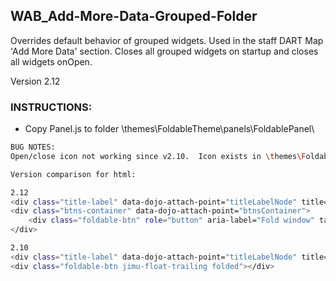 ## WAB_Add-More-Data-Grouped-Folder
Overrides default behavior of grouped widgets.  Used in the staff DART Map 'Add More Data' section. Closes all grouped widgets on startup and closes all widgets onOpen.

Version 2.12

### INSTRUCTIONS:
* Copy Panel.js to folder \themes\FoldableTheme\panels\FoldablePanel\

```bash
BUG NOTES:
Open/close icon not working since v2.10.  Icon exists in \themes\FoldableTheme\panels\FoldablePanel\images\ folder but is not rendered correctly by ESRI code

Version comparison for html:

2.12
<div class="title-label" data-dojo-attach-point="titleLabelNode" title="Add ESRI Data" style="line-height: 30px;">Add ESRI Data</div>
<div class="btns-container" data-dojo-attach-point="btnsContainer">
	<div class="foldable-btn" role="button" aria-label="Fold window" tabindex="0"></div>
</div>

2.10
<div class="title-label" data-dojo-attach-point="titleLabelNode" title="Add ESRI Data" style="line-height: 30px;">Add ESRI Data</div>
<div class="foldable-btn jimu-float-trailing folded"></div>

```


